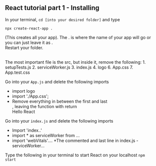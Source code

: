 ## React tutorial part 1 - Installing
In your terminal, `cd [into your desired folder]` and type
```
npx create-react-app .
```
(This creates all your app). The . is where the name of your app will go or you can just leave it as .<br>
Restart your folder.

<br>
The most important file is the src, but inside it, remove the following:
1. setupTests.js
2. serviceWorker.js
3. index.js
4. logo
6. App.css
7. App.test.css

Go into your `App.js` and delete the following imports
- import logo
- import './App.css';
-  Remove everything in between the first and last <div></div>, leaving the function with return <div className='App'>Hello React</div>

Go into your `index.js` and delete the following imports
- Import 'index..'
- import * as serviceWorker from ...
- import 'webVitals'....
*The commented and last line in index.js - serviceWorker...


Type the following in your terminal to start React on your localhost
`npm start` 